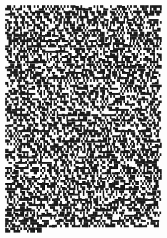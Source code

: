 ▟▊▞▃▟▝▝▊▝▝▃▛▞▞▟▜▞▞▝▝▛▇▟▄▃▅▝▐▝▚▃▝▃▞▛▇▞▞▝▚▝▉▛▐▜▛▜▃▟▅▝▄▝▆▝▆▜▛▜▅▞▚▜▅▝▇▛▇▟▐▝█▝▇▝▉▟▊▝▇▞▞▞▆▝▞▜▛▝█▟▉▜▛▃▝▝▛▝▉▝▜▃▜▜▝▜▄▝▊▟▚▜▛▝▚▜▛▜▃▟▛▞▚▃▝▟▇▝▐▜▃▟▚▜▞▝▃▃▃▞▛▝▉▝▊▜▃▜▄▞▜▃▝▝▃▛▐▜▜▟▝▃▙▝▛▟▜▝▉▟▐▜▝▜▛▝▇▞▙▟▞▝▜▟▜▝▚▛▐▟▜▝▝▃▟▝▜▟▝▃▅▜▃▞▆▝█▟█▞▞▃▄▟▄▝▝▟▄▃▛▟▝▞▅▃▜▞▝▝▐▃▆▜▅▜▅▟▟▛▐▞▛▟▃▟▊▟▃▜▄▝▜▞▛▃▜▟▞▟▞▟▉▝▃▟▞▞▞▝▜▟▊▟▊▟▛▞▙▝█▟▇▜▟▟▇▜▟▜▟▃▅▃▅▛▇▃▚▞▙▃▛▞▃▃▞▟▊▛▐▝▇▞▙▝▐▜▚▜▞▟▆▞▜▜▃▛▐▞▚▛▐▃▙▟█▃▞▟▆▞▄▃▅▜▃▞▜▃▜▃▙▞▅▛▇▛▐▜▛▜▅▟▞▞▙▝▛▞▜▟▞▜▟▝▝▟▟▞▛▟▟▝▅▃▃▃▄▟▟▃▝▝█▛▇▝▛▃▚▝▐▃▚▟▇▜▛▃▙▝▝▞▝▜▛▟▝▝▄▜▝▟▚▟▟▝▞▝▆▝▐▝▃▟▝▃▅▜▃▟▜▃▛▃▟▜▝▝▅▟▇▟▝▟▄▃▜▟▝▝▃▝▜▝▇▝▅▃▜▞▝▟▃▟█▟▆▞▞▝▟▞▃▟▉▝▅▝▜▝▉▞▃▛▇▟▄▝█▃▙▜▙▞▚▞▝▜▜▟▟▝▃▟▊▟█▝▝▟█▃▄▝▚▃▞▟▃▝▞▜▛▟▅▜▝▜▜▞▟▝▆▜▞▟▆▜▟▟▆▛▇▟▚▞▞▟▆▝▜▟▊▟▅▜▜▞▄▃▛▝▛▃▝▜▛▃▙▟▃▃▛▛▇▞▚▟▉▝▊▟▞▞▙▃▛▟▞▜▛▃▛▟▄▝▛▝▛▟▄▛▐▟▛▜▄▞▄▟▇▃▆▟▚▜▟▃▜▜▞▜▄▃▟▟█▝▛▟▄▃▛▜▄▝▊▝▛▟▅▝▄▝▛▝▛▝▆▃▞▟▉▜▟▃▝▝▟▝▞▞▝▞▄▞▞▝▝▝▃▝▟▞▅▝▚▃▛▟▊▝▚▜▞▝▃▟▝▝▃▝█▜▞▃▆▝▛▝▉▞▜▝█▃▚▝▜▜▅▟█▝▚▟▚▟▃▜▃▃▝▞▟▜▚▛▇▟▚▝▛▜▛▃▜▟▛▟▆▟▃▃▝▟▐▝▇▞▟▞▃▃▝▞▆▃▆▞▟▛▇▝▉▝▅▃▃▞▞▝▝▝▚▜▅▟▄▜▞▞▚▃▆▝▅▟▞▃▃▝▃▞▟▃▞▜▜▝▐▃▄▜▞▝▊▃▛▝▊▟▝▝▄▟▇▝▚▜▞▃▆▃▝▟▄▝▛▃▚▟▝▟▞▜▅▝▊▞▆▟▐▞▝▜▛▝▅▝▟▜▅▝█▝▝▞▞▃▟▜▜▝▟▃▄▝▉▝▝▟▛▃▛▟▉▃▙▟▄▝▊▝▞▛▇▟▝▃▞▜▅▝▇▞▃▃▚▝▝▞▜▞▛▝▇▃▆▃▃▃▝▃▅▟▃▛▐▟▞▞▜▜▙▟▄▟▞▜▃▝▇▞▞▟▐▃▄▃▆▟▊▟▇▟▊▃▃▝▄▃▃▃▞▃▛▟▞▃▚▜▅▝▐▞▙▛▐▞▚▞▟▞▙▞▆▝▐▟▞▝▇▝▇▝▐▃▅▃▙▟▊▃▝▛▇▃▚▝▅▟▞▟▃▟▛▝▆▟▛▃▚▝▊▃▄▞▚▟▃▝▅▞▆▝▅▞▆▟▛▝▅▟▇▜▃▟▃▝▇▜▚▞▞▞▜▝▆▞▟▝▚▞▅▝▆▞▅▜▟▞▄▝▊▃▟▟▊▟▅▃▟▃▛▞▜▃▜▝▃▛▇▟▐▟▄▟▃▝▇▜▟▝▇▃▄▃▅▃▝▃▄▟▇▝▚▞▞▟▞▞▞▃▅▞▙▝▝▟▜▃▝▝▃▝▛▝▃▝▇▜▚▜▟▜▛▞▟▝▃▃▞▟▝▝▉▃▚▜▄▟▝▟▅▞▝▞▆▝▐▟▊▞▞▜▄▝▆▝▉▟▄▟█▟▊▞▟▃▆▃▅▟▊▛▐▞▟▟█▝▄▝█▝▇▟▅▃▆▝▝▝▞▟▜▜▙▝▜▟▐▞▚▟▇▃▞▜▟▞▚▃▜▝█▝▅▟▅▜▚▜▃▝█▞▞▟▝▝▇▝▞▃▆▟▇▃▟▝▉▃▃▝▉▞▙▜▙▞▜▟▜▞▟▝▞▜▝▟▐▜▟▝▟▃▟▟▞▟▚▟▅▞▆▞▞▛▇▜▄▟▇▜▄▝▇▟▟▃▅▛▐▞▃▜▞▝▄▛▇▝▛▞▃▃▞▟▊▃▆▟▟▛▇▃▝▞▟▟▛▝█▞▜▞▛▞▞▝▃▝▃▟▃▞▄▟▞▟▃▃▃▝▛▝▇▞▅▝▅▃▙▜▟▞▚▝▅▝▟▜▙▞▚▝▝▝▇▟█▟▆▟▛▃▃▝▇▃▃▟▝▃▃▝▃▝▉▟▚▝▚▜▝▝▅▃▟▃▜▟▛▝▅▝▅▟▊▝▇▟▄▃▝▛▐▜▅▜▙▟▞▟▇▝▚▃▝▜▛▝▞▝▉▝█▞▜▝▊▞▜▝█▃▙▜▜▝▃▟▊▃▄▞▞▟▉▟▛▞▟▟▆▞▟▜▚▞▆▛▐▞▅▃▆▃▞▃▙▝▅▞▞▝█▃▙▝▉▃▛▝▉▝▟▃▞▞▞▟▅▞▝▟▇▝▝▝▆▟▐▞▟▃▃▟▜▃▜▝▉▞▚▃▟▃▚▟▞▝▜▞▞▛▇▃▆▟▞▛▐▞▆▝▃▟▇▝▜▃▛▞▆▝▞▞▛▝▉▟▟▃▛▜▙▟▞▝▅▝▉▝▜▜▝▞▅▞▙▟▐▝▆▝▛▝▇▜▛▃▜▜▅▟▉▃▆▟▇▝▅▝▞▟▛▝█▜▃▝▇▝▆▞▞▜▃▞▄▜▃▛▐▞▙▟▃▛▐▝▇▜▝▝▐▝▃▛▐▝▛▃▝▟▛▝▄▞▅▟▊▜▚▜▚▝▟▟▆▟▜▜▙▟▉▞▄▟▞▝▉▝▄▃▙▃▄▜▚▟▐▝▅▝▝▃▆▟▃▟▝▟▅▟▄▃▟▞▚▝▅▞▞▃▆▝▆▟▃▟▄▝▃▟▉▟▃▟▚▟▞▝▅▜▜▝▉▃▚▃▆▜▜▝▊▃▟▜▞▜▛▃▄▟▉▟▅▜▄▟█▟▅▃▝▞▝▃▝▜▃▝▟▜▜▝▅▃▙▜▞▝▆▟▆▟▟▜▛▝▃▝▆▜▅▞▞▟▛▞▝▟█▞▆▟▊▟▝▟▐▃▆▟▆▃▞▟▉▟▛▟▃▝▐▝▄▟█▃▞▟▅▞▝▝▛▃▃▃▟▜▅▜▞▝▛▞▆▃▛▞▃▟▇▜▙▞▝▃▃▝▝▃▅▞▙▟▉▝▇▜▙▟▜▃▞▃▝▜▃▃▙▞▅▜▞▜▚▃▝▜▃▃▛▞▆▃▞▜▚▞▛▜▅▟▛▃▄▞▚▝▇▝▟▃▞▟▉▞▚▞▞▞▆▟▆▝▚▜▃▝▜▃▆▃▞▝▜▟▇▞▜▟▞▝▚▜▉▜▉